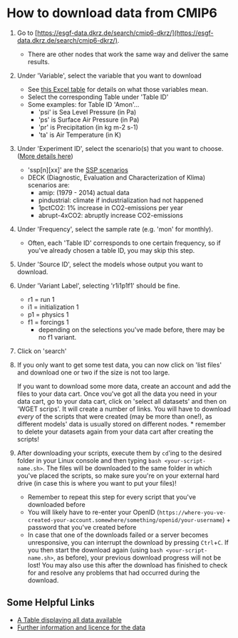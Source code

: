 # How to download data from CMIP6

1. Go to [https://esgf-data.dkrz.de/search/cmip6-dkrz/](https://esgf-data.dkrz.de/search/cmip6-dkrz/).
	* There are other nodes that work the same way and deliver the same results.
2. Under 'Variable', select the variable that you want to download
    * See [this Excel table](http://proj.badc.rl.ac.uk/svn/exarch/CMIP6dreq/tags/latest/dreqPy/docs/CMIP6_MIP_tables.xlsx) for details on what those variables mean.
    * Select the corresponding Table under 'Table ID'
    * Some examples: for Table ID 'Amon'...
        * 'psi' is Sea Level Pressure (in Pa)
        * 'ps' is Surface Air Pressure (in Pa)
        * 'pr' is Precipitation (in kg m-2 s-1)
        * 'ta' is Air Temperature (in K)
3. Under 'Experiment ID', select the scenario(s) that you want to choose. ([More details here](https://www.geosci-model-dev.net/9/1937/2016/gmd-9-1937-2016.pdf))
    * 'ssp[n][xx]' are the [SSP scenarios](https://www.carbonbrief.org/explainer-how-shared-socioeconomic-pathways-explore-future-climate-change)
    * DECK (Diagnostic, Evaluation and Characterization of Klima) scenarios are:
    	* amip: (1979 - 2014) actual data
		* pindustrial: climate if industrialization had not happened
		* 1pctCO2: 1% increase in CO2-emissions per year
		* abrupt-4xCO2: abruptly increase CO2-emissions
4. Under 'Frequency', select the sample rate (e.g. 'mon' for monthly).
	* Often, each 'Table ID' corresponds to one certain frequency, so if you've already chosen a table ID, you may skip this step.
5. Under 'Source ID', select the models whose output you want to download.
6. Under 'Variant Label', selecting 'r1i1p1f1' should be fine.
    * r1 = run 1
    * i1 = initialization 1
    * p1 = physics 1
    * f1 = forcings 1
		* depending on the selections you've made before, there may be no f1 variant.
7. Click on 'search'
8. If you only want to get some test data, you can now click on 'list files' and download one or two if the size is not too large.
   
   If you want to download some more data, create an account and add the files to your data cart. Once vou've got all the data you need in your data cart, go to your data cart, click on 'select all datasets' and then on 'WGET scrips'. It will create a number of links. You will have to download *every* of the scripts that were created (may be more than one!), as different models' data is usually stored on different nodes.
		* remember to delete your datasets again from your data cart after creating the scripts!
   
9. After downloading your scripts, execute them by `cd`'ing to the desired folder in your Linux console and then typing `bash <your-script-name.sh>`. The files will be downloaded to the same folder in which you've placed the scripts, so make sure you're on your external hard drive (in case this is where you want to put your files)!
	* Remember to repeat this step for every script that you've downloaded before
	* You will likely have to re-enter your OpenID (`https://where-you-ve-created-your-account.somewhere/something/openid/your-username`) + password that you've created before
	* In case that one of the downloads failed or a server becomes unresponsive, you can interrupt the download by pressing `Ctrl`+`C`. If you then start the download again (using `bash <your-script-name.sh>`, as before), your previous download progress will not be lost! You may also use this after the download has finished to check for and resolve any problems that had occurred during the download.
	
## Some Helpful Links
* [A Table displaying all data available](https://pcmdi.llnl.gov/CMIP6/ArchiveStatistics/esgf_data_holdings/)
* [Further information and licence for the data](https://pcmdi.llnl.gov/CMIP6/Guide/dataUsers.html)
